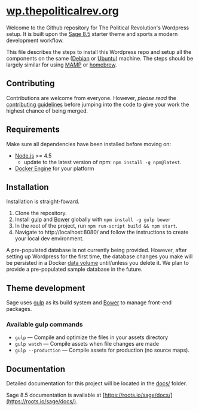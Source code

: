# [wp.thepoliticalrev.org](https://github.com/politicalrev/wp.thepoliticalrev.org)

Welcome to the Github repository for The Political Revolution's Wordpress setup. It is built upon the [Sage 8.5](https://github.com/roots/sage/releases/latest) starter theme and sports a modern development workflow.

This file describes the steps to install this Wordpress repo and setup all the components on the same ([Debian](https://www.debian.org/) or [Ubuntu](https://www.ubuntu.com/)) machine. The steps should be largely similar for using [MAMP](https://www.mamp.info/en/) or [homebrew](http://brew.sh/).


## Contributing

Contributions are welcome from everyone. However, *please read* the [contributing guidelines](https://github.com/politicalrev/wp.thepoliticalrev.org/blob/master/CONTRIBUTING.md) before
jumping into the code to give your work the highest chance of being merged.

## Requirements

Make sure all dependencies have been installed before moving on:

* [Node.js](http://nodejs.org/) >= 4.5
  * update to the latest version of npm: `npm install -g npm@latest`.
* [Docker Engine](https://docs.docker.com/engine/installation/#on-linux) for your platform


## Installation

Installation is straight-foward.

1. Clone the repository.
1. Install [gulp](http://gulpjs.com) and [Bower](http://bower.io/) globally with `npm install -g gulp bower`
2. In the root of the project, run `npm run-script build && npm start`.
3. Navigate to http://localhost:8080/ and follow the instructions to create your local dev environment.

A pre-populated database is not currently being provided. However, after setting up Wordpress for the first time, the database changes you make will be persisted in a Docker [data volume](https://docs.docker.com/engine/tutorials/dockervolumes/#data-volumes)
 until/unless you delete it. We plan to provide a pre-populated sample database in the future.

## Theme development

Sage uses [gulp](http://gulpjs.com/) as its build system and [Bower](http://bower.io/) to manage front-end packages.

### Available gulp commands

* `gulp` — Compile and optimize the files in your assets directory
* `gulp watch` — Compile assets when file changes are made
* `gulp --production` — Compile assets for production (no source maps).

## Documentation

Detailed documentation for this project will be located in the [docs/](https://github.com/politicalrev/wp.thepoliticalrev.org/tree/master/docs) folder.

Sage 8.5 documentation is available at [https://roots.io/sage/docs/](https://roots.io/sage/docs/).


